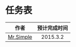 # 任务表
| 作者           |      预计完成时间    |
| ------------- |:-------------:| 
| [Mr.Simple](https://github.com/bboyfeiyu)  | 2015.3.2 | 









